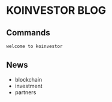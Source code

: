 # KOINVESTOR BLOG

## Commands

```bash
welcome to koinvestor
```

## News

-   blockchain
-   investment
-   partners
